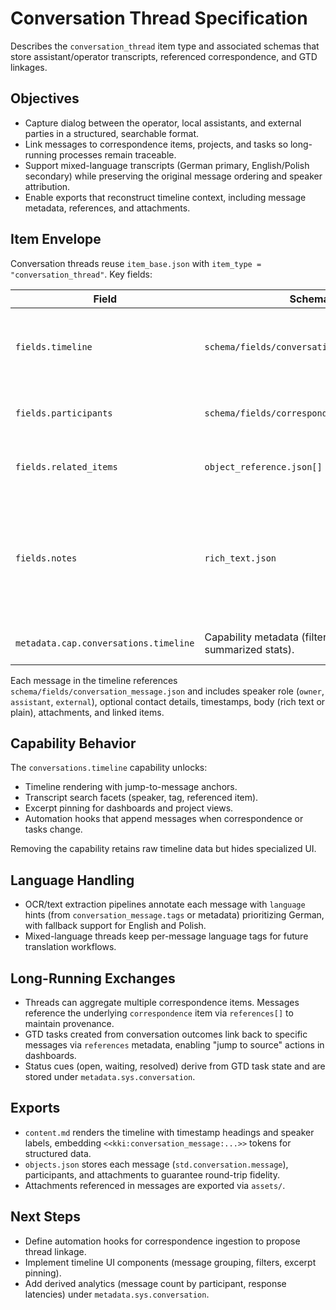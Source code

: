 # Conversation Thread Specification

Describes the `conversation_thread` item type and associated schemas that store
assistant/operator transcripts, referenced correspondence, and GTD linkages.

## Objectives
- Capture dialog between the operator, local assistants, and external parties in
  a structured, searchable format.
- Link messages to correspondence items, projects, and tasks so long-running
  processes remain traceable.
- Support mixed-language transcripts (German primary, English/Polish secondary)
  while preserving the original message ordering and speaker attribution.
- Enable exports that reconstruct timeline context, including message metadata,
  references, and attachments.

## Item Envelope
Conversation threads reuse `item_base.json` with `item_type = "conversation_thread"`.
Key fields:

| Field                     | Schema                                        | Notes |
| ------------------------- | --------------------------------------------- | ----- |
| `fields.timeline`         | `schema/fields/conversation_timeline.json`    | Ordered message timeline (`messages[]`, optional summary, sync timestamp). |
| `fields.participants`     | `schema/fields/correspondence_party.json[]`   | Distinct participants involved across the timeline. |
| `fields.related_items`    | `object_reference.json[]`                     | Pinned references (projects, tasks, correspondence). |
| `fields.notes`            | `rich_text.json`                              | Scratchpad for unresolved questions, migration breadcrumbs, or operator commentary (links normalize via standard backlinking). |
| `metadata.cap.conversations.timeline` | Capability metadata (filters, widgets, summarized stats). | Managed by capability contract. |

Each message in the timeline references `schema/fields/conversation_message.json`
and includes speaker role (`owner`, `assistant`, `external`), optional contact
details, timestamps, body (rich text or plain), attachments, and linked items.

## Capability Behavior
The `conversations.timeline` capability unlocks:
- Timeline rendering with jump-to-message anchors.
- Transcript search facets (speaker, tag, referenced item).
- Excerpt pinning for dashboards and project views.
- Automation hooks that append messages when correspondence or tasks change.

Removing the capability retains raw timeline data but hides specialized UI.

## Language Handling
- OCR/text extraction pipelines annotate each message with `language`
  hints (from `conversation_message.tags` or metadata) prioritizing German,
  with fallback support for English and Polish.
- Mixed-language threads keep per-message language tags for future translation
  workflows.

## Long-Running Exchanges
- Threads can aggregate multiple correspondence items. Messages reference the
  underlying `correspondence` item via `references[]` to maintain provenance.
- GTD tasks created from conversation outcomes link back to specific messages via
  `references` metadata, enabling "jump to source" actions in dashboards.
- Status cues (open, waiting, resolved) derive from GTD task state and are stored
  under `metadata.sys.conversation`.

## Exports
- `content.md` renders the timeline with timestamp headings and speaker labels,
  embedding `<<kki:conversation_message:...>>` tokens for structured data.
- `objects.json` stores each message (`std.conversation.message`), participants,
  and attachments to guarantee round-trip fidelity.
- Attachments referenced in messages are exported via `assets/`.

## Next Steps
- Define automation hooks for correspondence ingestion to propose thread linkage.
- Implement timeline UI components (message grouping, filters, excerpt pinning).
- Add derived analytics (message count by participant, response latencies) under
  `metadata.sys.conversation`.
